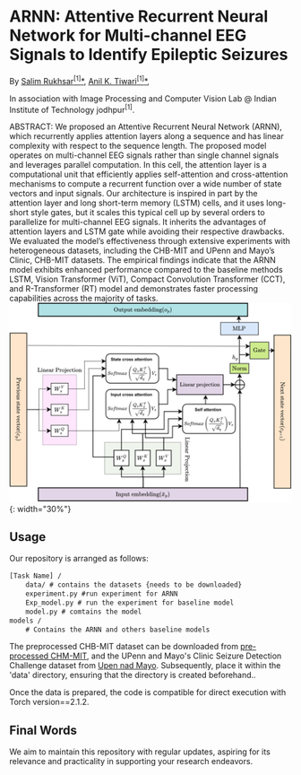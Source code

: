 # ARNN: Attentive Recurrent Neural Network for Multi-channel EEG Signals to Identify Epileptic Seizures


By [Salim Rukhsar<sup>[1]</sup><span>&#42;</span>](https://www.linkedin.com/in/salim-rukhsar-10845282/),
[Anil K. Tiwari<sup>[1]</sup><span>&#42;</span>](http://home.iitj.ac.in/~akt/),

In association with Image Processing and Computer Vision Lab @ Indian Institute of Technology jodhpur<sup>[1]</sup>.

ABSTRACT: We proposed an Attentive Recurrent Neural Network (ARNN), which recurrently applies attention layers along a sequence and has linear complexity with respect to the sequence length. The proposed model operates on multi-channel EEG signals rather than single channel signals and leverages parallel computation. In this cell, the attention layer is a computational unit that efficiently
applies self-attention and cross-attention mechanisms to compute a recurrent function over a wide number of state vectors and input signals. Our architecture is inspired in part by the attention layer and long short-term memory (LSTM) cells, and it uses long-short style gates, but it scales this typical cell up by several orders to parallelize for multi-channel EEG signals. It inherits the
advantages of attention layers and LSTM gate while avoiding their respective drawbacks. We evaluated the model’s effectiveness through extensive experiments with heterogeneous datasets, including the CHB-MIT and UPenn and Mayo’s Clinic, CHB-MIT datasets. The empirical findings indicate that the ARNN model exhibits enhanced performance compared to the baseline methods LSTM, Vision Transformer (ViT), Compact Convolution Transformer (CCT), and R-Transformer (RT) model and demonstrates faster processing capabilities across the majority of tasks. ![alt|100](ARNN-Arch.png){: width="30%"}

## Usage
Our repository is arranged as follows:
```
[Task Name] /
    data/ # contains the datasets {needs to be downloaded}
    experiment.py #run experiment for ARNN
    Exp_model.py # run the experiment for baseline model
    model.py # comtains the model
models /
    # Contains the ARNN and others baseline models    
```
The preprocessed CHB-MIT dataset can be downloaded from [pre-processed CHM-MIT](https://ieee-dataport.org/open-access/preprocessed-chb-mit-scalp-eeg-database), and the UPenn and Mayo's Clinic Seizure Detection Challenge dataset from [Upen nad Mayo](https://www.kaggle.com/c/seizure-detection). Subsequently, place it within the 'data' directory, ensuring that the directory is created beforehand..

Once the data is prepared, the code is compatible for direct execution with Torch version==2.1.2.
## Final Words
We aim to maintain this repository with regular updates, aspiring for its relevance and practicality in supporting your research endeavors. 
